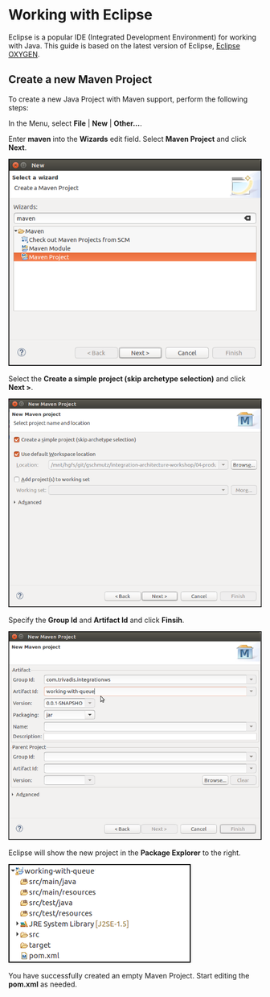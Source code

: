 # Working with Eclipse

Eclipse is a popular IDE (Integrated Development Environment) for working with Java. This guide is based on the latest version of Eclipse, [Eclipse OXYGEN](http://www.eclipse.org/downloads/).

## Create a new Maven Project

To create a new Java Project with Maven support, perform the following steps:

In the Menu, select **File** | **New** | **Other...**.

Enter **maven** into the **Wizards** edit field. Select **Maven Project** and click **Next**.

![Alt Image Text](./images/eclipse-create-maven-project-new.png "Schema Registry UI")

Select the **Create a simple project (skip archetype selection)** and click **Next >**.

![Alt Image Text](./images/eclipse-create-maven-project-simple-project.png "Schema Registry UI")

Specify the **Group Id** and **Artifact Id** and click **Finsih**.

![Alt Image Text](./images/eclipse-create-maven-project-enter-details.png "Schema Registry UI")

Eclipse will show the new project in the **Package Explorer** to the right. 

![Alt Image Text](./images/eclipse-create-maven-project-tree.png "Schema Registry UI")

You have successfully created an empty Maven Project. Start editing the **pom.xml** as needed. 

